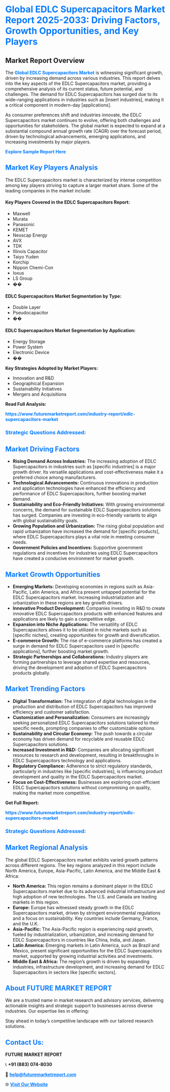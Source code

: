 <h1 style="color: #007BFF;">Global EDLC Supercapacitors Market Report 2025-2033: Driving Factors, Growth Opportunities, and Key Players</h1>

<section id="overview">
<h2>Market Report Overview</h2>
<p>The <a href="https://www.futuremarketreport.com/industry-report/edlc-supercapacitors-market" style="color: #007BFF; text-decoration: none;"><strong>Global EDLC Supercapacitors Market</strong></a> is witnessing significant growth, driven by increasing demand across various industries. This report delves into the key aspects of the EDLC Supercapacitors market, providing a comprehensive analysis of its current status, future potential, and challenges. The demand for EDLC Supercapacitors has surged due to its wide-ranging applications in industries such as [insert industries], making it a critical component in modern-day [applications].</p>
<p>As consumer preferences shift and industries innovate, the EDLC Supercapacitors market continues to evolve, offering both challenges and opportunities for stakeholders. The global market is expected to expand at a substantial compound annual growth rate (CAGR) over the forecast period, driven by technological advancements, emerging applications, and increasing investments by major players.</p>
</section>

<section id="overview">
<p><a href="https://www.futuremarketreport.com/request-sample/reportId=117505" style="color: #007BFF; text-decoration: none;"><strong>Explore Sample Report Here</strong></a></p>
</section>

<section id="key-players">
<h2 style="color: #007BFF;">Market Key Players Analysis</h2>
<p>The EDLC Supercapacitors market is characterized by intense competition among key players striving to capture a larger market share. Some of the leading companies in the market include:</p>
<h4>Key Players Covered in the EDLC Supercapacitors Report:</h4>
<ul><li>Maxwell</li><li>Murata</li><li>Panasonic</li><li>KEMET</li><li>Nesscap Energy</li><li>AVX</li><li>TDK</li><li>Illinois Capacitor</li><li>Taiyo Yuden</li><li>Korchip</li><li>Nippon Chemi-Con</li><li>Ioxus</li><li>LS Group</li><li>��</li></ul>
<h4>EDLC Supercapacitors Market Segmentation by Type:</h4>
<ul><li>Double Layer</li><li>Pseudocapacitor</li><li>��</li></ul>

<h4>EDLC Supercapacitors Market Segmentation by Application:</h4>
<ul><li>Energy Storage</li><li>Power System</li><li>Electronic Device</li><li>��</li></ul>
<p><strong>Key Strategies Adopted by Market Players:</strong></p>
<ul>
<li>Innovation and R&D</li>
<li>Geographical Expansion</li>
<li>Sustainability Initiatives</li>
<li>Mergers and Acquisitions</li>
</ul>
</section>

<section>
<p><strong>Read Full Analysis: </strong></p><a href="https://www.futuremarketreport.com/industry-report/edlc-supercapacitors-market" style="color: #007BFF; text-decoration: none;"><strong>https://www.futuremarketreport.com/industry-report/edlc-supercapacitors-market</strong></a>
<h3 style="color: #007BFF;">Strategic Questions Addressed:</h3>
</section>

<section id="driving-factors">
<h2 style="color: #007BFF;">Market Driving Factors</h2>
<ul>
<li><strong>Rising Demand Across Industries:</strong> The increasing adoption of EDLC Supercapacitors in industries such as [specific industries] is a major growth driver. Its versatile applications and cost-effectiveness make it a preferred choice among manufacturers.</li>
<li><strong>Technological Advancements:</strong> Continuous innovations in production and application technologies have enhanced the efficiency and performance of EDLC Supercapacitors, further boosting market demand.</li>
<li><strong>Sustainability and Eco-Friendly Initiatives:</strong> With growing environmental concerns, the demand for sustainable EDLC Supercapacitors solutions has surged. Companies are investing in eco-friendly variants to align with global sustainability goals.</li>
<li><strong>Growing Population and Urbanization:</strong> The rising global population and rapid urbanization have increased the demand for [specific products], where EDLC Supercapacitors plays a vital role in meeting consumer needs.</li>
<li><strong>Government Policies and Incentives:</strong> Supportive government regulations and incentives for industries using EDLC Supercapacitors have created a conducive environment for market growth.</li>
</ul>
</section>

<section id="growth-opportunities">
<h2 style="color: #007BFF;">Market Growth Opportunities</h2>
<ul>
<li><strong>Emerging Markets:</strong> Developing economies in regions such as Asia-Pacific, Latin America, and Africa present untapped potential for the EDLC Supercapacitors market. Increasing industrialization and urbanization in these regions are key growth drivers.</li>
<li><strong>Innovative Product Development:</strong> Companies investing in R&D to create innovative EDLC Supercapacitors products with enhanced features and applications are likely to gain a competitive edge.</li>
<li><strong>Expansion into Niche Applications:</strong> The versatility of EDLC Supercapacitors allows it to be utilized in niche markets such as [specific niches], creating opportunities for growth and diversification.</li>
<li><strong>E-commerce Growth:</strong> The rise of e-commerce platforms has created a surge in demand for EDLC Supercapacitors used in [specific applications], further boosting market growth.</li>
<li><strong>Strategic Partnerships and Collaborations:</strong> Industry players are forming partnerships to leverage shared expertise and resources, driving the development and adoption of EDLC Supercapacitors products globally.</li>
</ul>
</section>

<section id="trending-factors">
<h2 style="color: #007BFF;">Market Trending Factors</h2>
<ul>
<li><strong>Digital Transformation:</strong> The integration of digital technologies in the production and distribution of EDLC Supercapacitors has improved efficiency and customer satisfaction.</li>
<li><strong>Customization and Personalization:</strong> Consumers are increasingly seeking personalized EDLC Supercapacitors solutions tailored to their specific needs, prompting companies to offer customizable options.</li>
<li><strong>Sustainability and Circular Economy:</strong> The push towards a circular economy has driven demand for recyclable and reusable EDLC Supercapacitors solutions.</li>
<li><strong>Increased Investment in R&D:</strong> Companies are allocating significant resources to research and development, resulting in breakthroughs in EDLC Supercapacitors technology and applications.</li>
<li><strong>Regulatory Compliance:</strong> Adherence to strict regulatory standards, particularly in industries like [specific industries], is influencing product development and quality in the EDLC Supercapacitors market.</li>
<li><strong>Focus on Cost-Effectiveness:</strong> Businesses are exploring cost-efficient EDLC Supercapacitors solutions without compromising on quality, making the market more competitive.</li>
</ul>
</section>

<section>
<p><strong>Get Full Report: </strong></p><a href="https://www.futuremarketreport.com/industry-report/edlc-supercapacitors-market" style="color: #007BFF; text-decoration: none;"><strong>https://www.futuremarketreport.com/industry-report/edlc-supercapacitors-market</strong></a>
<h3 style="color: #007BFF;">Strategic Questions Addressed:</h3>
</section>


<section id="regional-analysis">
<h2 style="color: #007BFF;">Market Regional Analysis</h2>
<p>The global EDLC Supercapacitors market exhibits varied growth patterns across different regions. The key regions analyzed in this report include North America, Europe, Asia-Pacific, Latin America, and the Middle East & Africa:</p>
<ul>
<li><strong>North America:</strong> This region remains a dominant player in the EDLC Supercapacitors market due to its advanced industrial infrastructure and high adoption of new technologies. The U.S. and Canada are leading markets in this region.</li>
<li><strong>Europe:</strong> Europe has witnessed steady growth in the EDLC Supercapacitors market, driven by stringent environmental regulations and a focus on sustainability. Key countries include Germany, France, and the U.K.</li>
<li><strong>Asia-Pacific:</strong> The Asia-Pacific region is experiencing rapid growth, fueled by industrialization, urbanization, and increasing demand for EDLC Supercapacitors in countries like China, India, and Japan.</li>
<li><strong>Latin America:</strong> Emerging markets in Latin America, such as Brazil and Mexico, present significant opportunities for the EDLC Supercapacitors market, supported by growing industrial activities and investments.</li>
<li><strong>Middle East & Africa:</strong> The region’s growth is driven by expanding industries, infrastructure development, and increasing demand for EDLC Supercapacitors in sectors like [specific sectors].</li>
</ul>
</section>

<footer>
<h2 style="color: #007BFF;">About FUTURE MARKET REPORT</h2>
<p>We are a trusted name in market research and advisory services, delivering actionable insights and strategic support to businesses across diverse industries. Our expertise lies in offering:</p>

<p>Stay ahead in today’s competitive landscape with our tailored research solutions.</p>

<h2 style="color: #007BFF;">Contact Us:</h2>
<p><strong>FUTURE MARKET REPORT</strong></p>
<p>📞 <strong>+91 (883) 074-8030</strong></p>
<p>📧 <strong><a href="mailto:help@futuremarketreport.com" style="color: #007BFF;">help@futuremarketreport.com</a></strong></p>
<p>🌐 <strong><a href="https://www.futuremarketreport.com/" style="color: #007BFF;">Visit Our Website</a></strong></p>
</footer>